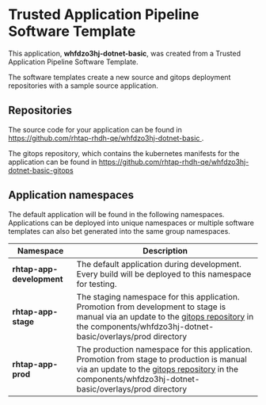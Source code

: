 # Trusted Application Pipeline Software Template

This application, **whfdzo3hj-dotnet-basic**, was created from a Trusted Application Pipeline Software Template.

The software templates create a new source and gitops deployment repositories with a sample source application. 

## Repositories

The source code for your application can be found in [https://github.com/rhtap-rhdh-qe/whfdzo3hj-dotnet-basic ](https://github.com/rhtap-rhdh-qe/whfdzo3hj-dotnet-basic ).
 
The gitops repository, which contains the kubernetes manifests for the application can be found in 
[https://github.com/rhtap-rhdh-qe/whfdzo3hj-dotnet-basic-gitops ](https://github.com/rhtap-rhdh-qe/whfdzo3hj-dotnet-basic-gitops ) 

## Application namespaces 

The default application will be found in the following namespaces. Applications can be deployed into unique namespaces or multiple software templates can also bet generated into the same group namespaces.  

|  Namespace   |  Description   |  
| -------- | -------- |   
| **rhtap-app-development** | The default application during development. Every build will be deployed to this namespace for testing. | 
| **rhtap-app-stage** | The staging namespace for this application. Promotion from development to stage is manual via an update to the [gitops repository](https://github.com/rhtap-rhdh-qe/whfdzo3hj-dotnet-basic-gitops ) in the components/whfdzo3hj-dotnet-basic/overlays/prod directory |  
| **rhtap-app-prod** | The production namespace for this application. Promotion from stage to production is manual via an update to the [gitops repository](https://github.com/rhtap-rhdh-qe/whfdzo3hj-dotnet-basic-gitops ) in the components/whfdzo3hj-dotnet-basic/overlays/prod directory | 